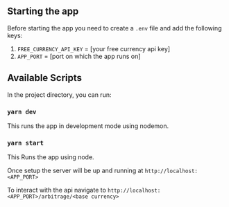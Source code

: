 ## Starting  the app
Before starting the app you need to create a `.env` file and add the following keys:
1. `FREE_CURRENCY_API_KEY` = [your free currency api key]
2. `APP_PORT` = [port on which the app runs on]


## Available Scripts

In the project directory, you can run:

### `yarn dev`

This runs the app in development mode using nodemon.

### `yarn start`

This Runs the app using node.


Once  setup the server will be up and running at `http://localhost:<APP_PORT>`

To interact with the api navigate to `http://localhost:<APP_PORT>/arbitrage/<base currency>`

